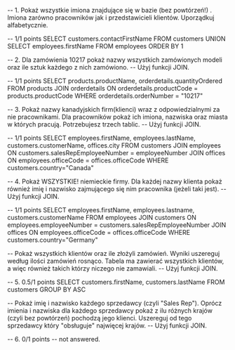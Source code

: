 -- 1. Pokaż wszystkie imiona znajdujące się w bazie (bez powtórzeń!) . Imiona zarówno pracowników jak i przedstawicieli klientów. Uporządkuj alfabetycznie.

-- 1/1 points
SELECT customers.contactFirstName
FROM customers
UNION SELECT employees.firstName
FROM employees
ORDER BY 1

-- 2. Dla zamówienia 10217 pokaż nazwy wszystkich zamówionych modeli oraz ile sztuk każdego z nich zamówiono. 
-- Użyj funkcji JOIN.

-- 1/1 points
SELECT products.productName, orderdetails.quantityOrdered
FROM products
JOIN orderdetails ON orderdetails.productCode = products.productCode
WHERE orderdetails.orderNumber = "10217"

-- 3. Pokaż nazwy kanadyjskich firm(klienci) wraz z odpowiedzialnymi za nie pracownikami. Dla pracowników pokaż ich imiona, nazwiska oraz miasta w których pracują. Potrzebujesz trzech tablic. 
-- Użyj funkcji JOIN.

-- 1/1 points
SELECT employees.firstName, employees.lastName, customers.customerName, offices.city
FROM customers
JOIN employees ON customers.salesRepEmployeeNumber = employeeNumber
JOIN offices ON employees.officeCode = offices.officeCode
WHERE customers.country="Canada"

-- 4. Pokaż WSZYSTKIE! niemieckie firmy. Dla każdej nazwy klienta pokaż również imię i nazwisko zajmującego się nim pracownika (jeżeli taki jest).
-- Użyj funkcji JOIN.

-- 1/1 points
SELECT employees.firstName, employees.lastname, customers.customerName
FROM employees
JOIN customers ON employees.employeeNumber = customers.salesRepEmployeeNumber
JOIN offices ON employees.officeCode = offices.officeCode WHERE customers.country="Germany"

-- Pokaż wszystkich klientów oraz ile złożyli zamówień. Wyniki uszereguj według ilości zamówień rosnąco. Tabela ma zawierać wszystkich klientów, a więc również takich którzy niczego nie zamawiali.
-- Użyj funkcji JOIN.

-- 5. 0.5/1 points
SELECT customers.firstName, customers.lastName FROM customers GROUP BY ASC

-- Pokaż imię i nazwisko każdego sprzedawcy (czyli "Sales Rep"). Oprócz imienia i nazwiska dla każdego sprzedawcy pokaż z ilu różnych krajów (czyli bez powtórzeń) pochodzą jego klienci. Uszereguj od tego sprzedawcy który "obsługuje" najwięcej krajów. 
-- Użyj funkcji JOIN.

-- 6. 0/1 points
-- not answered.